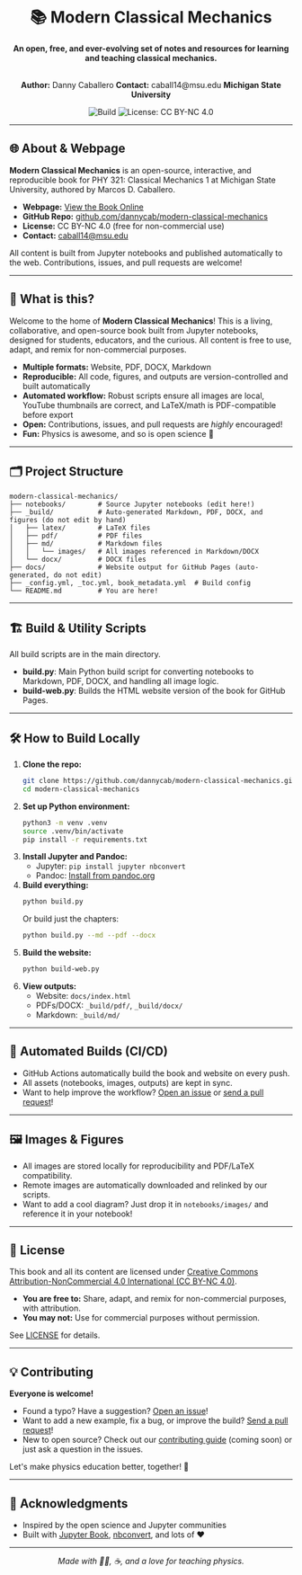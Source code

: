<div align="center">

# 📚 Modern Classical Mechanics

**An open, free, and ever-evolving set of notes and resources for learning and teaching classical mechanics.**

<br>
<strong>Author:</strong> Danny Caballero  
<strong>Contact:</strong> caball14@msu.edu  
<strong>Michigan State University</strong>

![Build](https://img.shields.io/badge/build-passing-brightgreen) ![License: CC BY-NC 4.0](https://img.shields.io/badge/license-CC--BY--NC%204.0-blue)

</div>

---

## 🌐 About & Webpage

**Modern Classical Mechanics** is an open-source, interactive, and reproducible book for PHY 321: Classical Mechanics 1 at Michigan State University, authored by Marcos D. Caballero.

- **Webpage:** [View the Book Online](https://dannycaballero.info/modern-classical-mechanics/)
- **GitHub Repo:** [github.com/dannycab/modern-classical-mechanics](https://github.com/dannycab/modern-classical-mechanics)
- **License:** CC BY-NC 4.0 (free for non-commercial use)
- **Contact:** caball14@msu.edu

All content is built from Jupyter notebooks and published automatically to the web. Contributions, issues, and pull requests are welcome!

---

## 🚀 What is this?

Welcome to the home of **Modern Classical Mechanics**! This is a living, collaborative, and open-source book built from Jupyter notebooks, designed for students, educators, and the curious. All content is free to use, adapt, and remix for non-commercial purposes.

- **Multiple formats:** Website, PDF, DOCX, Markdown
- **Reproducible:** All code, figures, and outputs are version-controlled and built automatically
- **Automated workflow:** Robust scripts ensure all images are local, YouTube thumbnails are correct, and LaTeX/math is PDF-compatible before export
- **Open:** Contributions, issues, and pull requests are *highly* encouraged!
- **Fun:** Physics is awesome, and so is open science 🌟

---

## 🗂️ Project Structure

```
modern-classical-mechanics/
├── notebooks/        # Source Jupyter notebooks (edit here!)
├── _build/           # Auto-generated Markdown, PDF, DOCX, and figures (do not edit by hand)
│   ├── latex/        # LaTeX files
│   ├── pdf/          # PDF files
│   ├── md/           # Markdown files
│   │   └── images/   # All images referenced in Markdown/DOCX
│   └── docx/         # DOCX files
├── docs/             # Website output for GitHub Pages (auto-generated, do not edit)
├── _config.yml, _toc.yml, book_metadata.yml  # Build config
└── README.md         # You are here!
```

---

## 🏗️ Build & Utility Scripts

All build scripts are in the main directory. 

- **build.py**: Main Python build script for converting notebooks to Markdown, PDF, DOCX, and handling all image logic.
- **build-web.py**: Builds the HTML website version of the book for GitHub Pages.

---

## 🛠️ How to Build Locally

1. **Clone the repo:**
   ```bash
   git clone https://github.com/dannycab/modern-classical-mechanics.git
   cd modern-classical-mechanics
   ```
2. **Set up Python environment:**
   ```bash
   python3 -m venv .venv
   source .venv/bin/activate
   pip install -r requirements.txt
   ```
3. **Install Jupyter and Pandoc:**
   - Jupyter: `pip install jupyter nbconvert`
   - Pandoc: [Install from pandoc.org](https://pandoc.org/installing.html)
4. **Build everything:**
   ```bash
   python build.py
   ```
   Or build just the chapters:
   ```bash
   python build.py --md --pdf --docx
   ```
5. **Build the website:**
   ```bash
   python build-web.py
   ```
6. **View outputs:**
   - Website: `docs/index.html`
   - PDFs/DOCX: `_build/pdf/`, `_build/docx/`
   - Markdown: `_build/md/`

---

## 🤖 Automated Builds (CI/CD)

- GitHub Actions automatically build the book and website on every push.
- All assets (notebooks, images, outputs) are kept in sync.
- Want to help improve the workflow? [Open an issue](https://github.com/dannycab/modern-classical-mechanics/issues) or [send a pull request](https://github.com/dannycab/modern-classical-mechanics/pulls)!

---

## 🖼️ Images & Figures

- All images are stored locally for reproducibility and PDF/LaTeX compatibility.
- Remote images are automatically downloaded and relinked by our scripts.
- Want to add a cool diagram? Just drop it in `notebooks/images/` and reference it in your notebook!

---

## 📝 License

This book and all its content are licensed under [Creative Commons Attribution-NonCommercial 4.0 International (CC BY-NC 4.0)](https://creativecommons.org/licenses/by-nc/4.0/).

- **You are free to:** Share, adapt, and remix for non-commercial purposes, with attribution.
- **You may not:** Use for commercial purposes without permission.

See [LICENSE](LICENSE) for details.

---

## 💡 Contributing

**Everyone is welcome!**

- Found a typo? Have a suggestion? [Open an issue](https://github.com/dannycab/modern-classical-mechanics/issues)!
- Want to add a new example, fix a bug, or improve the build? [Send a pull request](https://github.com/dannycab/modern-classical-mechanics/pulls)!
- New to open source? Check out our [contributing guide](CONTRIBUTING.md) (coming soon) or just ask a question in the issues.

Let's make physics education better, together! 🚀

---

## 🙏 Acknowledgments

- Inspired by the open science and Jupyter communities
- Built with [Jupyter Book](https://jupyterbook.org/), [nbconvert](https://nbconvert.readthedocs.io/), and lots of ❤️

---

<div align="center">

*Made with 🧑‍🔬, ☕, and a love for teaching physics.*

</div>
